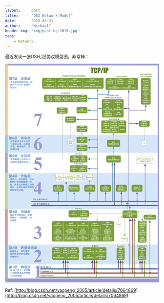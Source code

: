 ```yaml
---
layout:     post
title:      "OSI Network Model"
date:       2016-08-31
author:     "Michael"
header-img: "img/post-bg-2015.jpg"
tags:
    - Network
---
```


最近发现一张OSI七层协议模型图，非常棒：

![OSI.gif](https://raw.githubusercontent.com/MichaelBai/michaelbai.github.io/master/img/OSI.gif)

Ref: [http://blog.csdn.net/yaopeng_2005/article/details/7064869](http://blog.csdn.net/yaopeng_2005/article/details/7064869)
